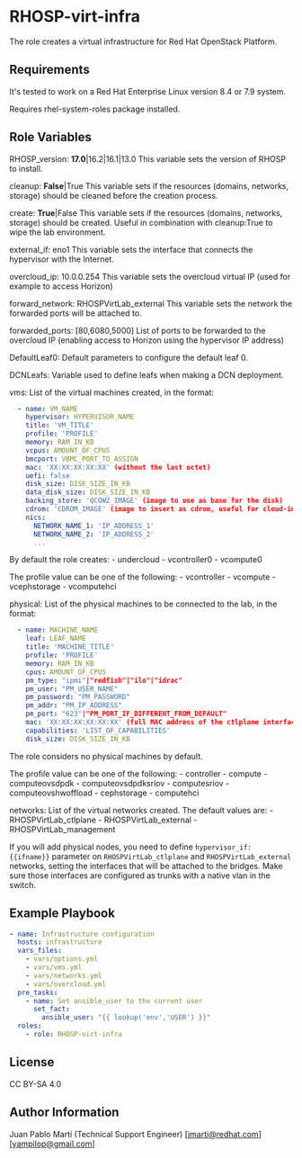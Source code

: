 RHOSP-virt-infra
=========

The role creates a virtual infrastructure for Red Hat OpenStack Platform.

Requirements
------------

It's tested to work on a Red Hat Enterprise Linux version 8.4 or 7.9 system.

Requires rhel-system-roles package installed.

Role Variables
--------------

RHOSP_version: **17.0**|16.2|16.1|13.0
  This variable sets the version of RHOSP to install.

cleanup: **False**|True
  This variable sets if the resources (domains, networks, storage) should be cleaned before the creation process.

create: **True**|False
  This variable sets if the resources (domains, networks, storage) should be created. Useful in combination with cleanup:True to wipe the lab environment.

external_if: eno1
  This variable sets the interface that connects the hypervisor with the Internet.

overcloud_ip: 10.0.0.254
  This variable sets the overcloud virtual IP (used for example to access Horizon)

forward_network: RHOSPVirtLab_external
  This variable sets the network the forwarded ports will be attached to.

forwarded_ports: [80,6080,5000]
  List of ports to be forwarded to the overcloud IP (enabling access to Horizon using the hypervisor IP address)

DefaultLeaf0:
  Default parameters to configure the default leaf 0.

DCNLeafs:
  Variable used to define leafs when making a DCN deployment.

vms:
  List of the virtual machines created, in the format:

```yaml
  - name: VM_NAME
    hypervisor: HYPERVISOR_NAME
    title: 'VM_TITLE'
    profile: 'PROFILE'
    memory: RAM_IN_KB
    vcpus: AMOUNT_OF_CPUS
    bmcport: VBMC_PORT_TO_ASSIGN
    mac: 'XX:XX:XX:XX:XX' (without the last octet)
    uefi: false
    disk_size: DISK_SIZE_IN_KB
    data_disk_size: DISK_SIZE_IN_KB
    backing_store: 'QCOW2_IMAGE' (image to use as base for the disk)
    cdrom: 'CDROM_IMAGE' (image to insert as cdrom, useful for cloud-init)
    nics:
      NETWORK_NAME_1: 'IP_ADDRESS_1'
      NETWORK_NAME_2: 'IP_ADDRESS_2'
      ...
```

  By default the role creates:
    - undercloud
    - vcontroller0
    - vcompute0

  The profile value can be one of the following:
    - vcontroller
    - vcompute
    - vcephstorage
    - vcomputehci

physical:
  List of the physical machines to be connected to the lab, in the format:

```yaml
  - name: MACHINE_NAME
    leaf: LEAF_NAME
    title: 'MACHINE_TITLE'
    profile: 'PROFILE'
    memory: RAM_IN_KB
    cpus: AMOUNT_OF_CPUS
    pm_type: "ipmi"|"redfish"|"ilo"|"idrac"
    pm_user: "PM_USER_NAME"
    pm_password: "PM_PASSWORD"
    pm_addr: "PM_IP_ADDRESS"
    pm_port: "623"|"PM_PORT_IF_DIFFERENT_FROM_DEFAULT"
    mac: 'XX:XX:XX:XX:XX:XX' (full MAC address of the ctlplane interface)
    capabilities: 'LIST_OF_CAPABILITIES'
    disk_size: DISK_SIZE_IN_KB
```

  The role considers no physical machines by default.

  The profile value can be one of the following:
    - controller
    - compute
    - computeovsdpdk
    - computeovsdpdksriov
    - computesriov
    - computeovshwoffload
    - cephstorage
    - computehci

networks:
  List of the virtual networks created. The default values are:
    - RHOSPVirtLab_ctlplane
    - RHOSPVirtLab_external
    - RHOSPVirtLab_management

  If you will add physical nodes, you need to define `hypervisor_if: {{ifname}}` parameter on `RHOSPVirtLab_ctlplane` and `RHOSPVirtLab_external` networks, setting the interfaces that will be attached to the bridges. Make sure those interfaces are configured as trunks with a native vlan in the switch.

Example Playbook
----------------

```yaml
- name: Infrastructure configuration
  hosts: infrastructure
  vars_files:
    - vars/options.yml
    - vars/vms.yml
    - vars/networks.yml
    - vars/overcloud.yml
  pre_tasks:
    - name: Set ansible_user to the current user
      set_fact:
        ansible_user: "{{ lookup('env','USER') }}"
  roles:
    - role: RHOSP-virt-infra
```

License
-------

CC BY-SA 4.0

Author Information
------------------

Juan Pablo Martí (Technical Support Engineer) [jmarti@redhat.com][yampilop@gmail.com]
